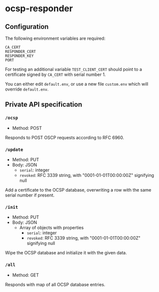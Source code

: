 # ocsp-responder

## Configuration

The following environment variables are required:

```
CA_CERT
RESPONDER_CERT
RESPONDER_KEY
PORT
```

For testing an additional variable `TEST_CLIENT_CERT` should point to a certificate signed by `CA_CERT` with serial number 1.

You can either edit `default.env`, or use a new file `custom.env` which will override `default.env`.

## Private API specification

### `/ocsp`

- Method: POST

Responds to POST OSCP requests according to RFC 6960.

### `/update`

- Method: PUT
- Body: JSON
    - `serial`: integer
    - `revoked`: RFC 3339 string, with "0001-01-01T00:00:00Z" signifying null

Add a certificate to the OCSP database, overwriting a row with the same serial number if present.

### `/init`

- Method: PUT
- Body: JSON
    - Array of objects with properties
        - `serial`: integer
        - `revoked`: RFC 3339 string, with "0001-01-01T00:00:00Z" signifying null

Wipe the OCSP database and initialize it with the given data.

### `/all`

- Method: GET

Responds with map of all OCSP database entries.

